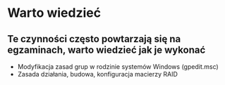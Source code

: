 # Warto wiedzieć

## Te czynności często powtarzają się na egzaminach, warto wiedzieć jak je wykonać

* Modyfikacja zasad grup w rodzinie systemów Windows (gpedit.msc)
* Zasada działania, budowa, konfiguracja macierzy RAID